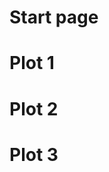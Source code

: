 Start page
================

<!-- README.md is generated from README.Rmd. Please edit that file -->

# Plot 1

# Plot 2

# Plot 3
